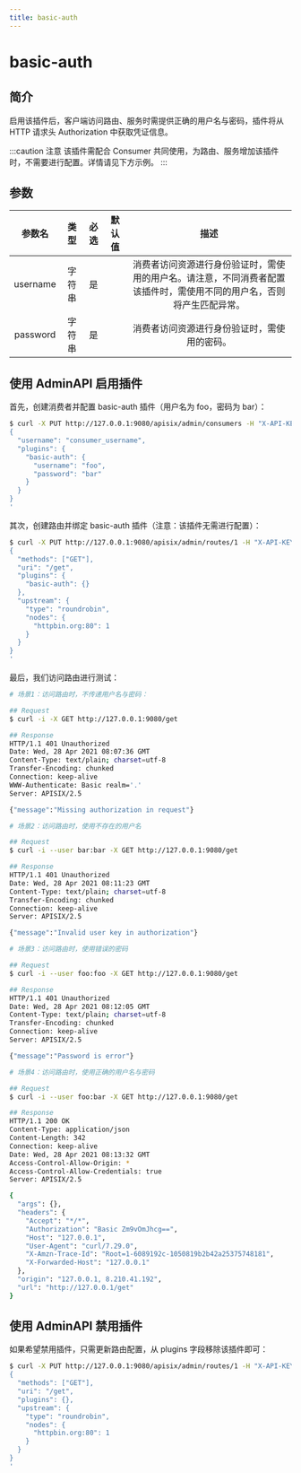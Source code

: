 ```yaml
---
title: basic-auth
---
```


<!--
#
# Licensed to the Apache Software Foundation (ASF) under one or more
# contributor license agreements.  See the NOTICE file distributed with
# this work for additional information regarding copyright ownership.
# The ASF licenses this file to You under the Apache License, Version 2.0
# (the "License"); you may not use this file except in compliance with
# the License.  You may obtain a copy of the License at
#
#     http://www.apache.org/licenses/LICENSE-2.0
#
# Unless required by applicable law or agreed to in writing, software
# distributed under the License is distributed on an "AS IS" BASIS,
# WITHOUT WARRANTIES OR CONDITIONS OF ANY KIND, either express or implied.
# See the License for the specific language governing permissions and
# limitations under the License.
#
-->

# basic-auth

## 简介

启用该插件后，客户端访问路由、服务时需提供正确的用户名与密码，插件将从 HTTP 请求头 Authorization 中获取凭证信息。

:::caution 注意
该插件需配合 Consumer 共同使用，为路由、服务增加该插件时，不需要进行配置。详情请见下方示例。
:::

## 参数

|  参数名  |  类型  | 必选  | 默认值 |                                                          描述                                                          |
| :------: | :----: | :---: | :----: | :--------------------------------------------------------------------------------------------------------------------: |
| username | 字符串 |  是   |        | 消费者访问资源进行身份验证时，需使用的用户名。请注意，不同消费者配置该插件时，需使用不同的用户名，否则将产生匹配异常。 |
| password | 字符串 |  是   |        |                                      消费者访问资源进行身份验证时，需使用的密码。                                      |

## 使用 AdminAPI 启用插件

首先，创建消费者并配置 basic-auth 插件（用户名为 foo，密码为 bar）：

```bash
$ curl -X PUT http://127.0.0.1:9080/apisix/admin/consumers -H "X-API-KEY: edd1c9f034335f136f87ad84b625c8f1" -d '
{
  "username": "consumer_username",
  "plugins": {
    "basic-auth": {
      "username": "foo",
      "password": "bar"
    }
  }
}
'
```

其次，创建路由并绑定 basic-auth 插件（注意：该插件无需进行配置）：

```bash
$ curl -X PUT http://127.0.0.1:9080/apisix/admin/routes/1 -H "X-API-KEY: edd1c9f034335f136f87ad84b625c8f1" -d '
{
  "methods": ["GET"],
  "uri": "/get",
  "plugins": {
    "basic-auth": {}
  },
  "upstream": {
    "type": "roundrobin",
    "nodes": {
      "httpbin.org:80": 1
    }
  }
}
'
```

最后，我们访问路由进行测试：

```bash
# 场景1：访问路由时，不传递用户名与密码：

## Request
$ curl -i -X GET http://127.0.0.1:9080/get

## Response
HTTP/1.1 401 Unauthorized
Date: Wed, 28 Apr 2021 08:07:36 GMT
Content-Type: text/plain; charset=utf-8
Transfer-Encoding: chunked
Connection: keep-alive
WWW-Authenticate: Basic realm='.'
Server: APISIX/2.5

{"message":"Missing authorization in request"}

# 场景2：访问路由时，使用不存在的用户名

## Request
$ curl -i --user bar:bar -X GET http://127.0.0.1:9080/get

## Response
HTTP/1.1 401 Unauthorized
Date: Wed, 28 Apr 2021 08:11:23 GMT
Content-Type: text/plain; charset=utf-8
Transfer-Encoding: chunked
Connection: keep-alive
Server: APISIX/2.5

{"message":"Invalid user key in authorization"}

# 场景3：访问路由时，使用错误的密码

## Request
$ curl -i --user foo:foo -X GET http://127.0.0.1:9080/get

## Response
HTTP/1.1 401 Unauthorized
Date: Wed, 28 Apr 2021 08:12:05 GMT
Content-Type: text/plain; charset=utf-8
Transfer-Encoding: chunked
Connection: keep-alive
Server: APISIX/2.5

{"message":"Password is error"}

# 场景4：访问路由时，使用正确的用户名与密码

## Request
$ curl -i --user foo:bar -X GET http://127.0.0.1:9080/get

## Response
HTTP/1.1 200 OK
Content-Type: application/json
Content-Length: 342
Connection: keep-alive
Date: Wed, 28 Apr 2021 08:13:32 GMT
Access-Control-Allow-Origin: *
Access-Control-Allow-Credentials: true
Server: APISIX/2.5

{
  "args": {},
  "headers": {
    "Accept": "*/*",
    "Authorization": "Basic Zm9vOmJhcg==",
    "Host": "127.0.0.1",
    "User-Agent": "curl/7.29.0",
    "X-Amzn-Trace-Id": "Root=1-6089192c-1050819b2b42a25375748181",
    "X-Forwarded-Host": "127.0.0.1"
  },
  "origin": "127.0.0.1, 8.210.41.192",
  "url": "http://127.0.0.1/get"
}
```

## 使用 AdminAPI 禁用插件

如果希望禁用插件，只需更新路由配置，从 plugins 字段移除该插件即可：

```bash
$ curl -X PUT http://127.0.0.1:9080/apisix/admin/routes/1 -H "X-API-KEY: edd1c9f034335f136f87ad84b625c8f1" -d '
{
  "methods": ["GET"],
  "uri": "/get",
  "plugins": {},
  "upstream": {
    "type": "roundrobin",
    "nodes": {
      "httpbin.org:80": 1
    }
  }
}
'
```
